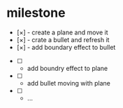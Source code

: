 # milestone
- [×] - create a plane and move it
- [×] - crate a bullet and refresh it
- [×] - add boundary effect to bullet
- [ ] - add boundry effect to plane
- [ ] - add bullet moving with plane
- [ ] - ...
